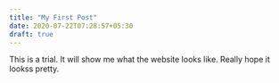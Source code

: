 ```yaml
---
title: "My First Post"
date: 2020-07-22T07:28:57+05:30
draft: true
---
```

This is a trial. It will show me what the website looks like. Really hope it lookss pretty.

